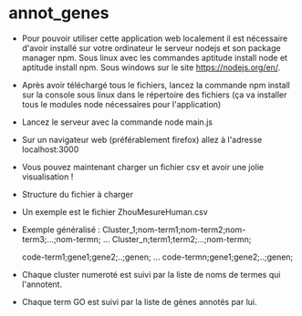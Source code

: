 # annot_genes
- Pour pouvoir utiliser cette application web localement il est nécessaire
d'avoir installé sur votre ordinateur le serveur nodejs et son package manager
npm. Sous linux avec les commandes aptitude install node et aptitude install npm. 
Sous windows sur le site https://nodejs.org/en/. 
- Après avoir téléchargé tous le fichiers, lancez la commande
npm install sur la console sous linux dans le répertoire des fichiers 
(ça va installer tous le modules node nécessaires pour l'application)
- Lancez le serveur avec la commande node main.js
- Sur un navigateur web (préférablement firefox) allez à l'adresse localhost:3000
- Vous pouvez maintenant charger un fichier csv et avoir une jolie visualisation !

- Structure du fichier à charger
 - Un exemple est le fichier ZhouMesureHuman.csv
 - Exemple généralisé : 
    Cluster_1;nom-term1;nom-term2;nom-term3;...;nom-termn; 
    ... 
    Cluster_n;term1;term2;...;nom-termn; 
     
    code-term1;gene1;gene2;..;genen; 
    ... 
    code-termn;gene1;gene2;..;genen; 

 - Chaque cluster numeroté est suivi par la liste de noms de termes qui l'annotent.
 - Chaque term GO est suivi par la liste de gènes annotés par lui.
